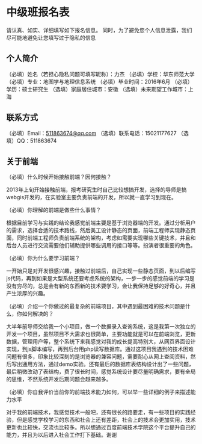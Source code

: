 # 中级班报名表

请认真、如实、详细填写如下报名信息。
同时，为了避免您个人信息泄露，我们尽可能地避免让您填写过于隐私的信息

## 个人简介

（必填）姓名（若担心隐私问题可填写昵称）：力杰
（必填）学校：华东师范大学
（必填）专业：地图学与地理信息系统
（必填）毕业时间：2016年6月
（必填）学历：硕士研究生
（选填）家庭居住城市：安徽
（选填）未来期望工作城市：上海

## 联系方式

（必填）Email：511863674@qq.com
（选填）联系电话：15021177627
（选填）QQ：511863674

## 关于前端

（必填）什么时候开始接触前端？因何接触？

2013年上旬开始接触前端，报考研究生时自己比较想搞开发，选择的导师是搞webgis开发的，在实验室主要负责前端的开发，所以就一直学习到现在。

（必填）你理解的前端是做些什么事情？

根据目前学习与实践的结论我感觉前端主要是基于浏览器端的开发。通过分析用户的需求，选择合适的技术路线，然后美工设计静态的页面，前端工程师实现静态页面，同时前端工程师负责前端系统的架构，考虑如需要实现哪些关键技术，并且和后台人员进行交流需要他们辅助提供哪些调用的接口等等。扮演者很重要的角色。

（必填）你为什么要学习前端？

一开始只是对开发很感兴趣，接触过前端后，自己实现一些静态页面，到以后编写js代码，再到如果是大型系统还要考虑系统的架构，一步一步的感觉前端的学习是没有穷尽的，总是会有新的东西新的技术要学习，会让我保持足够的好奇心，并且产生浓厚的兴趣。

（必填）介绍一个你做过的最复杂的前端项目，其中遇到最困难的技术问题是什么，你如何解决的？

大半年前导师交给我一个小项目，做一个数据录入查询系统，这是我第一次独立的开发一个项目，虽然项目不大需求也很简单，主要功能就是可以在前端浏览，更新数据，管理用户等，整个系统下来我感觉对我的成长提高特别大，从网页界面设计实现，到js脚本编写，再到后台用php读写数据库。通过这项目我遇到的技术困难问题有很多，印象比较深刻的是浏览器的兼容问题，需要耐心从网上查阅资料，然后写出通用方法，通过demo实验。还有最后的数据库表结构设计出了一些问题，最后稍微改动了表结构，费了很长时间，感觉系统设计要尽量明确需求，要有全局的思维，不然系统开发后期问题会越来越多。

（必填）你自我评价当前你的前端技术能力如何，可以举一些详细的例子来描述能力水平

对于我的前端技术，我感觉技术一般吧，还有很长的路要走，有一些项目的实践经验，但是感觉学校学习的东西和社会上还有差距，社会上的技术会更加实用，技术更新也比较快，交流也比较多。所以想通过百度前端技术学院这个平台提升自己的能力，并且为以后进入社会工作打下基础。谢谢

